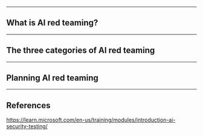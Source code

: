 
---

## What is AI red teaming?

---

## The three categories of AI red teaming

---

## Planning AI red teaming



---

## References

https://learn.microsoft.com/en-us/training/modules/introduction-ai-security-testing/